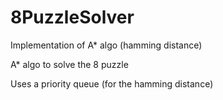 # 8PuzzleSolver
Implementation of A* algo (hamming distance)

A* algo to solve the 8 puzzle

Uses a priority queue (for the hamming distance)

